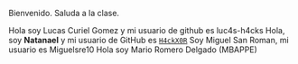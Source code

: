 Bienvenido. Saluda a la clase.


Hola soy Lucas Curiel Gomez y mi usuario de github es luc4s-h4cks
Hola, soy **Natanael** y mi usuario de GitHub es [`H4ckX0R`](https://github.com/H4ckX0R)
Soy Miguel San Roman, mi usuario es Miguelsre10
Hola soy Mario Romero Delgado (MBAPPE)
